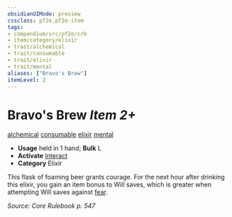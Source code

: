 ```yaml
---
obsidianUIMode: preview
cssclass: pf2e,pf2e-item
tags:
- compendium/src/pf2e/crb
- item/category/elixir
- trait/alchemical
- trait/consumable
- trait/elixir
- trait/mental
aliases: ["Bravo's Brew"]
itemLevel: 2
---
```

# Bravo's Brew *Item 2+*  
[alchemical](../../../rules/traits/alchemical.md)  [consumable](../../../rules/traits/consumable.md)  [elixir](../../../rules/traits/elixir.md)  [mental](../../../rules/traits/mental.md)  

- **Usage** held in 1 hand; **Bulk** L
- **Activate** [Interact](../../../rules/actions/interact.md)
- **Category** Elixir

This flask of foaming beer grants courage. For the next hour after drinking this elixir, you gain an item bonus to Will saves, which is greater when attempting Will saves against [fear](../../../rules/traits/fear.md).

*Source: Core Rulebook p. 547*